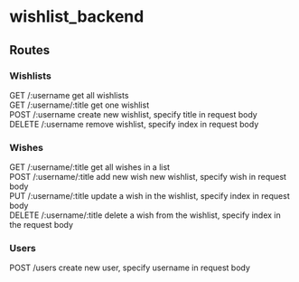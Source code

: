 # wishlist_backend

## Routes

### Wishlists  
GET     /:username          get all wishlists  
GET     /:username/:title   get one wishlist  
POST    /:username          create new wishlist, specify title in request body  
DELETE  /:username          remove wishlist, specify index in request body  
### Wishes  
GET     /:username/:title   get all wishes in a list  
POST    /:username/:title   add new wish new wishlist, specify wish in request body  
PUT     /:username/:title   update a wish in the wishlist, specify index in request body  
DELETE  /:username/:title   delete a wish from the wishlist, specify index in the request body
### Users
POST    /users              create new user, specify username in request body